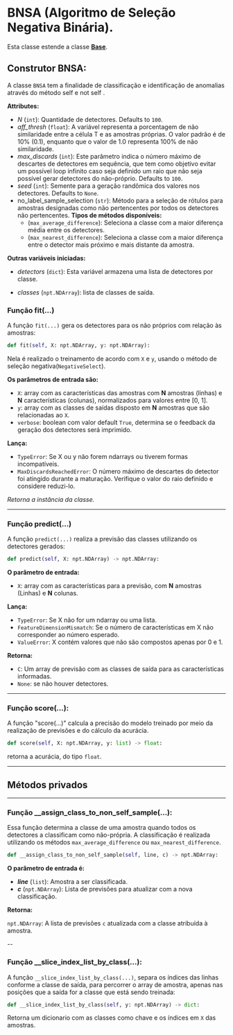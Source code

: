 
# BNSA (Algoritmo de Seleção Negativa Binária).

Esta classe estende a classe [**Base**](../../advanced-guides/Base%20Classes%20Reference/NegativeSelection.md).

## Construtor BNSA:

A classe ``BNSA`` tem a finalidade de classificação e identificação de anomalias através do método self e not self . 

**Attributes:**
* *N* (``int``): Quantidade de detectores. Defaults to ``100``.
* *aff_thresh* (``float``): A variável representa a porcentagem de não similaridade entre a célula T e as amostras próprias. O valor padrão é de 10% (0.1), enquanto que o valor de 1.0 representa 100% de não similaridade.
* *max_discards* (``int``): Este parâmetro indica o número máximo de descartes de detectores em sequência, que tem como objetivo evitar um 
possível loop infinito caso seja definido um raio que não seja possível gerar detectores do não-próprio. Defaults to ``100``.
* *seed* (``int``): Semente para a geração randômica dos valores nos detectores. Defaults to ``None``.
* no_label_sample_selection (``str``): Método para a seleção de rótulos para amostras designadas como não pertencentes por todos os detectores não pertencentes. **Tipos de métodos disponíveis:**
    - (``max_average_difference``): Seleciona a classe com a maior diferença média entre os detectores.
    - (``max_nearest_difference``): Seleciona a classe com a maior diferença entre o detector mais próximo e mais distante da amostra.

**Outras variáveis iniciadas:**

* *detectors* (``dict``): Esta variável armazena uma lista de detectores por classe.

* *classes* (``npt.NDArray``): lista de classes de saída.

### Função fit(...)

A função ``fit(...)`` gera os detectores para os não próprios com relação às amostras:

```python
def fit(self, X: npt.NDArray, y: npt.NDArray):
```
Nela é realizado o treinamento de acordo com ``X`` e ``y``, usando o método de seleção negativa(``NegativeSelect``).

**Os parâmetros de entrada são:**
* ``X``: array com as características das amostras com **N** amostras (linhas) e **N** características  (colunas), normalizados para valores entre [0, 1]. 
* ``y``: array com as classes de saídas disposto em **N** amostras que são relacionadas ao ``X``.
* ``verbose``: boolean com valor default ``True``, determina se o feedback da geração dos detectores será imprimido.

**Lança:**
* ``TypeError``: Se X ou y não forem ndarrays ou tiverem formas incompatíveis.
* ``MaxDiscardsReachedError``: O número máximo de descartes do detector foi atingido durante
a maturação. Verifique o valor do raio definido e considere reduzi-lo.


*Retorna a instância da classe.*

---

### Função predict(...)

A função ``predict(...)`` realiza a previsão das classes utilizando os detectores gerados:

```python
def predict(self, X: npt.NDArray) -> npt.NDArray:
```

**O parâmetro de entrada:**
 
* ``X``: array  com as características para a previsão, com **N** amostras (Linhas) e **N** colunas.

**Lança:**
* `TypeError`: Se X não for um ndarray ou uma lista.
* `FeatureDimensionMismatch`: Se o número de características em X não corresponder ao número esperado.
* `ValueError`: X contém valores que não são compostos apenas por 0 e 1.


**Retorna:** 
* ``C``: Um array de previsão com as classes de saída para as características informadas. 
* ``None``: se não houver detectores.

---

### Função score(...):

A função "score(...)" calcula a precisão do modelo treinado por meio da realização de previsões e do cálculo da acurácia.

```python
def score(self, X: npt.NDArray, y: list) -> float:
```

retorna a acurácia, do tipo ``float``.

---

## Métodos privados

---


### Função __assign_class_to_non_self_sample(...):

Essa função determina a classe de uma amostra quando todos os detectores a classificam como não-própria. A classificação é realizada utilizando os métodos ``max_average_difference`` ou ``max_nearest_difference``.

```python
def __assign_class_to_non_self_sample(self, line, c) -> npt.NDArray:
```

**O parâmetro de entrada é:** 

* ***line*** (``list``): Amostra a ser classificada.  
* ***c*** (``npt.NDArray``): Lista de previsões para atualizar com a nova classificação.

**Retorna:**  

``npt.NDArray``: A lista de previsões `c` atualizada com a classe atribuída à amostra.

--

### Função __slice_index_list_by_class(...):

A função ``__slice_index_list_by_class(...)``, separa os índices das linhas conforme a classe de saída, para percorrer o array de amostra, apenas nas posições que a saída for a classe que está sendo treinada:

```python
def __slice_index_list_by_class(self, y: npt.NDArray) -> dict:
```

Retorna um dicionario com as classes como chave e os índices em ``X`` das amostras.
